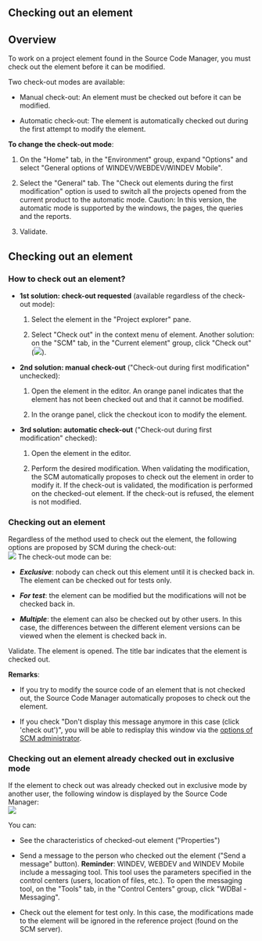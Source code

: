 


## Checking out an element
			



<a name="NOTE1"></a>
<a name="NOTE1_1"></a>


## Overview
<a name="overview_ELTTEXTE000166"></a>
To work on a project element found in the Source Code Manager, you must check out the element before it can be modified.

Two check-out modes are available:

- Manual check-out: An element must be checked out before it can be modified.

- Automatic check-out: The element is automatically checked out during the first attempt to modify the element.




**To change the check-out mode**: 

1. On the "Home" tab, in the "Environment" group, expand "Options" and select "General options of WINDEV/WEBDEV/WINDEV Mobile".

2. Select the "General" tab. The "Check out elements during the first modification" option is used to switch all the projects opened from the current product to the automatic mode. 
	Caution: In this version, the automatic mode is supported by the windows, the pages, the queries and the reports.

3. Validate. 




<a name="NOTE2"></a>
<a name="NOTE2_1"></a>


## Checking out an element
<a name="checking_out_element_ELTTEXTE000190"></a>


### How to check out an element?
<a name="how_check_out_element_ELTPARAGRAPHE000043"></a>

- **1st solution: check-out requested** (available regardless of the check-out mode):

	1. Select the element in the "Project explorer" pane.

	2. Select "Check out" in the context menu of element. 
			Another solution: on the "SCM" tab, in the "Current element" group, click "Check out" (![](https://doc.pcsoft.fr/en-US/images/image.awp?langid=3&name=GDS_ico_Extraire.gif)).




- **2nd solution: manual check-out** ("Check-out during first modification" unchecked):

	1. Open the element in the editor. An orange panel indicates that the element has not been checked out and that it cannot be modified.

	2. In the orange panel, click the checkout icon to modify the element.




- **3rd solution: automatic check-out** ("Check-out during first modification" checked):

	1. Open the element in the editor.

	2. Perform the desired modification. When validating the modification, the SCM automatically proposes to check out the element in order to modify it. If the check-out is validated, the modification is performed on the checked-out element. If the check-out is refused, the element is not modified.






<a name="NOTE2_2"></a>


### Checking out an element
<a name="checking_out_element_ELTPARAGRAPHE000073"></a>

Regardless of the method used to check out the element, the following options are proposed by SCM during the check-out: <br>![](https://doc.pcsoft.fr/en-US/images/image.awp?langid=3&name=Int%E9gration%20dans%20le%20GDS%20-%20HC%20N%B0011.gif)
The check-out mode can be:

- ***Exclusive***: nobody can check out this element until it is checked back in. The element can be checked out for tests only.

- ***For test***: the element can be modified but the modifications will not be checked back in.

- ***Multiple***: the element can also be checked out by other users. In this case, the differences between the different element versions can be viewed when the element is checked back in.




Validate. The element is opened. The title bar indicates that the element is checked out.

**Remarks**:

- If you try to modify the source code of an element that is not checked out, the Source Code Manager automatically proposes to check out the element.  

- If you check "Don't display this message anymore in this case (click 'check out')", you will be able to redisplay this window via the [options of SCM administrator](../Editeurs/2038023.md).



<a name="NOTE2_3"></a>


### Checking out an element already checked out in exclusive mode
<a name="checking_out_element_already_checked_out_exclusive_mode_ELTPARAGRAPHE000096"></a>

If the element to check out was already checked out in exclusive mode by another user, the following window is displayed by the Source Code Manager: <br>![](https://doc.pcsoft.fr/en-US/images/image.awp?langid=3&name=GDS_Deja_Extrait.gif)


You can:

- See the characteristics of checked-out element ("Properties")

- Send a message to the person who checked out the element ("Send a message" button). 
	**Reminder**: WINDEV, WEBDEV and WINDEV Mobile include a messaging tool. This tool uses the parameters specified in the control centers (users, location of files, etc.). To open the messaging tool, on the "Tools" tab, in the "Control Centers" group, click "WDBal - Messaging".

- Check out the element for test only. In this case, the modifications made to the element will be ignored in the reference project (found on the SCM server).





